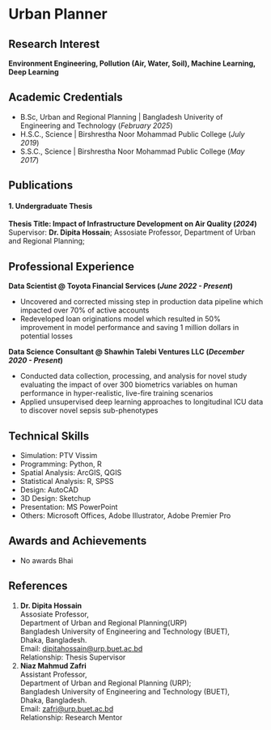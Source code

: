 # Urban Planner

## Research Interest
**Environment Engineering, Pollution (Air, Water, Soil), Machine Learning, Deep Learning**

## Academic Credentials	        		
- B.Sc, Urban and Regional Planning | Bangladesh Univerity of Engineering and Technology (_February 2025_)
- H.S.C., Science | Birshrestha Noor Mohammad Public College (_July 2019_)
- S.S.C., Science | Birshrestha Noor Mohammad Public College (_May 2017_)

## Publications
#### 1. Undergraduate Thesis
**Thesis Title: Impact of Infrastructure Development on Air Quality (_2024_)**
Supervisor: **Dr. Dipita Hossain**; Assosiate Professor, Department of Urban and Regional Planning;



## Professional Experience
**Data Scientist @ Toyota Financial Services (_June 2022 - Present_)**
- Uncovered and corrected missing step in production data pipeline which impacted over 70% of active accounts
- Redeveloped loan originations model which resulted in 50% improvement in model performance and saving 1 million dollars in potential losses

**Data Science Consultant @ Shawhin Talebi Ventures LLC (_December 2020 - Present_)**
- Conducted data collection, processing, and analysis for novel study evaluating the impact of over 300 biometrics variables on human performance in hyper-realistic, live-fire training scenarios
- Applied unsupervised deep learning approaches to longitudinal ICU data to discover novel sepsis sub-phenotypes



## Technical Skills
- Simulation: PTV Vissim
- Programming: Python, R
- Spatial Analysis: ArcGIS, QGIS
- Statistical Analysis: R, SPSS
- Design: AutoCAD
- 3D Design: Sketchup
- Presentation: MS PowerPoint
- Others: Microsoft Offices, Adobe Illustrator, Adobe Premier Pro

## Awards and Achievements
- No awards Bhai

## References
1. **Dr. Dipita Hossain**  <br>
   Assosiate Professor,  <br>
   Department of Urban and Regional Planning(URP)  <br>
   Bangladesh University of Engineering and Technology (BUET),  <br>
   Dhaka, Bangladesh.  
   Email: dipitahossain@urp.buet.ac.bd  
   Relationship: Thesis Supervisor  
2. **Niaz Mahmud Zafri** </br>
   Assistant Professor,</br>
   Department of Urban and Regional Planning (URP);</br>
   Bangladesh University of Engineering and Technology (BUET),</br>
   Dhaka, Bangladesh.</br>
   Email: zafri@urp.buet.ac.bd</br>
   Relationship: Research Mentor
